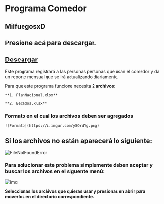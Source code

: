 # Programa Comedor

## MilfuegosxD

## Presione acá para descargar.

## [Descargar](https://github.com/MilfuegosxD/programa/raw/master/programa%20ejecutable.zip)

Este programa registrará a las personas personas que usan el comedor y da un reporte mensual que se irá actualizando diariamente.

Para que este programa funcione necesita **2 archivos**:

    **1. PlanNacional.xlsx**

    **2. Becados.xlsx**

### Formato en el cual los archivos deben ser agregados

    ![Formato](https://i.imgur.com/ySOrdYg.png)

## Si los archivos no están aparecerá lo siguiente:

![FileNotFoundError](https://i.imgur.com/HswEVMO.png)

### Para solucionar este problema simplemente deben aceptar y buscar los archivos en el siguente menú:

![img](https://i.imgur.com/DNu7YLH.png)

**Seleccionas los archivos que quieras usar y presionas en abrir para moverlos en el directorio correspondiente.**
